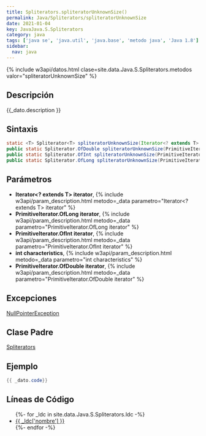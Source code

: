 ```yaml
---
title: Spliterators.spliteratorUnknownSize()
permalink: Java/Spliterators/spliteratorUnknownSize
date: 2021-01-04
key: JavaJava.S.Spliterators
category: java
tags: ['java se', 'java.util', 'java.base', 'metodo java', 'Java 1.8']
sidebar: 
  nav: java
---
```


{% include w3api/datos.html clase=site.data.Java.S.Spliterators.metodos valor="spliteratorUnknownSize" %}

## Descripción
{{_dato.description }}

## Sintaxis
~~~java
static <T> Spliterator<T> spliteratorUnknownSize(Iterator<? extends T> iterator, int characteristics)
public static Spliterator.OfDouble spliteratorUnknownSize(PrimitiveIterator.OfDouble iterator, int characteristics)
public static Spliterator.OfInt spliteratorUnknownSize(PrimitiveIterator.OfInt iterator, int characteristics)
public static Spliterator.OfLong spliteratorUnknownSize(PrimitiveIterator.OfLong iterator, int characteristics)
~~~

## Parámetros
* **Iterator&lt;? extends T&gt; iterator**,  {% include w3api/param_description.html metodo=_data parametro="Iterator<? extends T> iterator" %}
* **PrimitiveIterator.OfLong iterator**,  {% include w3api/param_description.html metodo=_data parametro="PrimitiveIterator.OfLong iterator" %}
* **PrimitiveIterator.OfInt iterator**,  {% include w3api/param_description.html metodo=_data parametro="PrimitiveIterator.OfInt iterator" %}
* **int characteristics**,  {% include w3api/param_description.html metodo=_data parametro="int characteristics" %}
* **PrimitiveIterator.OfDouble iterator**,  {% include w3api/param_description.html metodo=_data parametro="PrimitiveIterator.OfDouble iterator" %}

## Excepciones
[NullPointerException](/Java/NullPointerException/)

## Clase Padre
[Spliterators](/Java/Spliterators/)

## Ejemplo
~~~java
{{ _dato.code}}
~~~

## Líneas de Código
<ul>
{%- for _ldc in site.data.Java.S.Spliterators.ldc -%}
   <li>
       <a href="{{_ldc['url'] }}">{{ _ldc['nombre'] }}</a>
   </li>
{%- endfor -%}
</ul>
